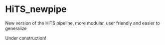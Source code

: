 # HiTS_newpipe

New version of the HiTS pipeline, more modular, user friendly and easier to generalize

Under construction!

